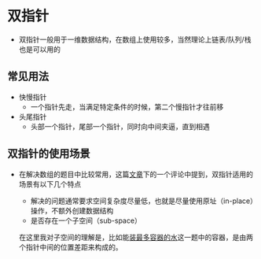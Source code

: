 # 双指针

-   双指针一般用于一维数据结构，在数组上使用较多，当然理论上链表/队列/栈也是可以用的

## 常见用法

-   快慢指针
    -   一个指针先走，当满足特定条件的时候，第二个慢指针才往前移
-   头尾指针
    -   头部一个指针，尾部一个指针，同时向中间夹逼，直到相遇

## 双指针的使用场景

-   在解决数组的题目中比较常用，这篇[文章](https://leetcode.com/articles/two-pointer-technique/)下的一个评论中提到，双指针适用的场景有以下几个特点

    -   解决的问题通常要求空间复杂度尽量低，也就是尽量使用原址（in-place）操作，不额外创建数据结构
    -   是否存在一个子空间（sub-space）

    在这里我对子空间的理解是，比如能[装最多容器的水](https://leetcode.com/problems/container-with-most-water/)这一题中的容器，是由两个指针中间的位置差距来构成的。